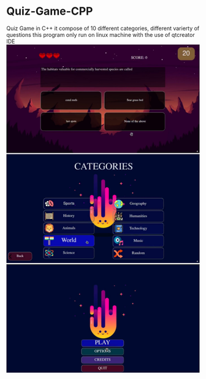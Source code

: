 # Quiz-Game-CPP
Quiz Game in C++ it compose of 10 different categories, different varierty of questions
this program only run  on linux machine with the use of qtcreator IDE
![](quizgame4.jpg)
![](quizgame3.jpg)
![](quizgame.jpg)

